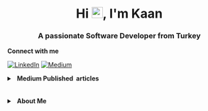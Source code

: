 

<h1 align="center">Hi <img src="https://media.giphy.com/media/hvRJCLFzcasrR4ia7z/giphy.gif" width="25px">, I'm Kaan</h1>
<h3 align="center">A passionate Software Developer from Turkey</h3>

<b>Connect with me</b>
<p><a href="https://www.linkedin.com/in/kaan-kubat2021/" target="_blank"><img alt="LinkedIn" src="https://img.shields.io/badge/linkedin-%230077B5.svg?&style=for-the-badge&logo=linkedin&logoColor=white" /></a> <a href="https://medium.com/@kaankubat" target="_blank"><img alt="Medium" src="https://img.shields.io/badge/medium-%2312100E.svg?&style=for-the-badge&logo=medium&logoColor=white" /></a>
</p>

<p align="left">
</p>

</details>
 <details>
  <summary><b>&nbsp;&nbsp;Medium Published &nbsp;articles</b></summary>
  <br/>
<a target="_blank" href="https://github-readme-medium-recent-article.vercel.app/medium/@kaankubat/0"><img src="https://github-readme-medium-recent-article.vercel.app/medium/@kaankubat/0" alt="Recent Article 0"></a>
  <br>
    <a target="_blank" href="https://github-readme-medium-recent-article.vercel.app/medium/@kaankubat/1"><img src="https://github-readme-medium-recent-article.vercel.app/medium/@kaankubat/1" alt="Recent Article 1"></a>
  <br>
    <a target="_blank" href="https://github-readme-medium-recent-article.vercel.app/medium/@kaankubat/2"><img src="https://github-readme-medium-recent-article.vercel.app/medium/@kaankubat/2" alt="Recent Article 2"></a>

</details> 

<br>
</br>

 <details>
  <summary><b>&nbsp;&nbsp;About&nbsp;Me</b></summary>
  <br/>

</details> 

<br>
</br>
